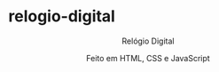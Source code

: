 # relogio-digital
<p align="center">Relógio Digital</p>
<p align="center">Feito em HTML, CSS e JavaScript</p>
